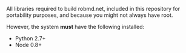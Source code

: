 All libraries required to build robmd.net, included in this repository for
portability purposes, and because you might not always have root.

However, the system **must** have the following installed:
- Python 2.7+
- Node 0.8+
